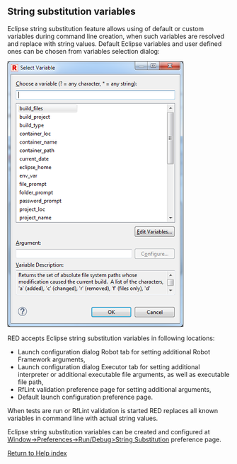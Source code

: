 ## String substitution variables

Eclipse string substitution feature allows using of default or custom
variables during command line creation, when such variables are resolved and
replace with string values. Default Eclipse variables and user defined ones
can be chosen from variables selection dialog:

![](images/ui_eclipse_variables.png)

RED accepts Eclipse string substitution variables in following locations:

  * Launch configuration dialog Robot tab for setting additional Robot Framework arguments,
  * Launch configuration dialog Executor tab for setting additional interpreter or additional executable file arguments, as well as executable file path,
  * RfLint validation preference page for setting additional arguments,
  * Default launch configuration preference page.

When tests are run or RfLint validation is started RED replaces all known
variables in command line with actual string values.

Eclipse string substitution variables can be created and configured at
[Window->Preferences->Run/Debug>String
Substitution](javascript:executeCommand\("org.eclipse.ui.window.preferences\(preferencePageId=org.eclipse.debug.ui.StringVariablePreferencePage\)"\))
preference page.

[Return to Help index](http://nokia.github.io/RED/help/)
